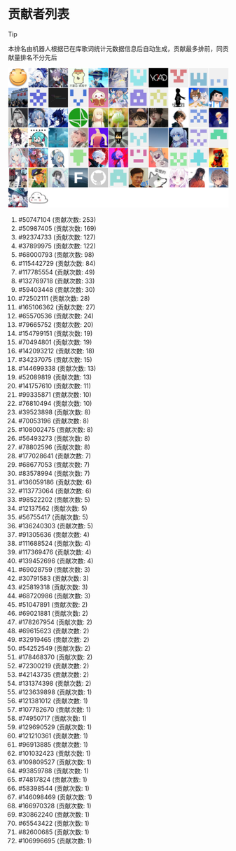 # 贡献者列表

> [!TIP]
> 本排名由机器人根据已在库歌词统计元数据信息后自动生成，贡献最多排前，同贡献量排名不分先后

![贡献者头像画廊](./CONTRIBUTORS.svg)

1. #50747104 (贡献次数: 253)
2. #50987405 (贡献次数: 169)
3. #92374733 (贡献次数: 127)
4. #37899975 (贡献次数: 122)
5. #68000793 (贡献次数: 98)
6. #115442729 (贡献次数: 84)
7. #117785554 (贡献次数: 49)
8. #132769718 (贡献次数: 33)
9. #59403448 (贡献次数: 30)
10. #72502111 (贡献次数: 28)
11. #165106362 (贡献次数: 27)
12. #65570536 (贡献次数: 24)
13. #79665752 (贡献次数: 20)
14. #154799151 (贡献次数: 19)
15. #70494801 (贡献次数: 19)
16. #142093212 (贡献次数: 18)
17. #34237075 (贡献次数: 15)
18. #144699338 (贡献次数: 13)
19. #52089819 (贡献次数: 13)
20. #141757610 (贡献次数: 11)
21. #99335871 (贡献次数: 10)
22. #76810494 (贡献次数: 10)
23. #39523898 (贡献次数: 8)
24. #70053196 (贡献次数: 8)
25. #108002475 (贡献次数: 8)
26. #56493273 (贡献次数: 8)
27. #78802596 (贡献次数: 8)
28. #177028641 (贡献次数: 7)
29. #68677053 (贡献次数: 7)
30. #83578994 (贡献次数: 7)
31. #136059186 (贡献次数: 6)
32. #113773064 (贡献次数: 6)
33. #98522202 (贡献次数: 5)
34. #12137562 (贡献次数: 5)
35. #56755417 (贡献次数: 5)
36. #136240303 (贡献次数: 5)
37. #91305636 (贡献次数: 4)
38. #111688524 (贡献次数: 4)
39. #117369476 (贡献次数: 4)
40. #139452696 (贡献次数: 4)
41. #69028759 (贡献次数: 3)
42. #30791583 (贡献次数: 3)
43. #25819318 (贡献次数: 3)
44. #68720986 (贡献次数: 3)
45. #51047891 (贡献次数: 2)
46. #69021881 (贡献次数: 2)
47. #178267954 (贡献次数: 2)
48. #69615623 (贡献次数: 2)
49. #32919465 (贡献次数: 2)
50. #54252549 (贡献次数: 2)
51. #178468370 (贡献次数: 2)
52. #72300219 (贡献次数: 2)
53. #42143735 (贡献次数: 2)
54. #131374398 (贡献次数: 2)
55. #123639898 (贡献次数: 1)
56. #121381012 (贡献次数: 1)
57. #107782670 (贡献次数: 1)
58. #74950717 (贡献次数: 1)
59. #129690529 (贡献次数: 1)
60. #121210361 (贡献次数: 1)
61. #96913885 (贡献次数: 1)
62. #101032423 (贡献次数: 1)
63. #109809527 (贡献次数: 1)
64. #93859788 (贡献次数: 1)
65. #74817824 (贡献次数: 1)
66. #58398544 (贡献次数: 1)
67. #146098469 (贡献次数: 1)
68. #166970328 (贡献次数: 1)
69. #30862240 (贡献次数: 1)
70. #65543422 (贡献次数: 1)
71. #82600685 (贡献次数: 1)
72. #106996695 (贡献次数: 1)
